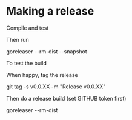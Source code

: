 # Making a release #

Compile and test

Then run

  goreleaser --rm-dist --snapshot

To test the build

When happy, tag the release

  git tag -s v0.0.XX -m "Release v0.0.XX"

Then do a release build (set GITHUB token first)

  goreleaser --rm-dist

